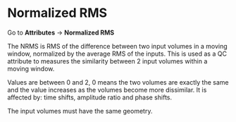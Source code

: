 # Normalized RMS

Go to **Attributes** → **Normalized RMS**

The NRMS is RMS of the difference between two input volumes in a moving window, normalized by the average RMS of the inputs. This is used as a QC attribute to measures the similarity between 2 input volumes within a moving window.

Values are between 0 and 2, 0 means the two volumes are exactly the same and the value increases as the volumes become more dissimilar. It is affected by: time shifts, amplitude ratio and phase shifts.

The input volumes must have the same geometry.

